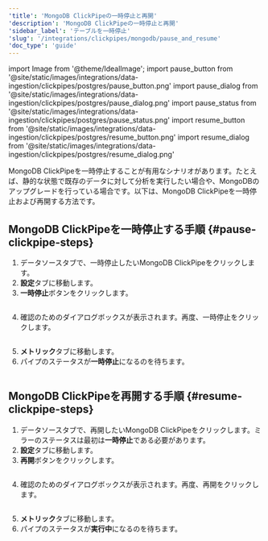 ```yaml
---
'title': 'MongoDB ClickPipeの一時停止と再開'
'description': 'MongoDB ClickPipeの一時停止と再開'
'sidebar_label': 'テーブルを一時停止'
'slug': '/integrations/clickpipes/mongodb/pause_and_resume'
'doc_type': 'guide'
---
```


import Image from '@theme/IdealImage';
import pause_button from '@site/static/images/integrations/data-ingestion/clickpipes/postgres/pause_button.png'
import pause_dialog from '@site/static/images/integrations/data-ingestion/clickpipes/postgres/pause_dialog.png'
import pause_status from '@site/static/images/integrations/data-ingestion/clickpipes/postgres/pause_status.png'
import resume_button from '@site/static/images/integrations/data-ingestion/clickpipes/postgres/resume_button.png'
import resume_dialog from '@site/static/images/integrations/data-ingestion/clickpipes/postgres/resume_dialog.png'

MongoDB ClickPipeを一時停止することが有用なシナリオがあります。たとえば、静的な状態で既存のデータに対して分析を実行したい場合や、MongoDBのアップグレードを行っている場合です。以下は、MongoDB ClickPipeを一時停止および再開する方法です。

## MongoDB ClickPipeを一時停止する手順 {#pause-clickpipe-steps}

1. データソースタブで、一時停止したいMongoDB ClickPipeをクリックします。
2. **設定**タブに移動します。
3. **一時停止**ボタンをクリックします。

<Image img={pause_button} border size="md"/>

4. 確認のためのダイアログボックスが表示されます。再度、一時停止をクリックします。

<Image img={pause_dialog} border size="md"/>

5. **メトリック**タブに移動します。
6. パイプのステータスが**一時停止**になるのを待ちます。

<Image img={pause_status} border size="md"/>

## MongoDB ClickPipeを再開する手順 {#resume-clickpipe-steps}
1. データソースタブで、再開したいMongoDB ClickPipeをクリックします。ミラーのステータスは最初は**一時停止**である必要があります。
2. **設定**タブに移動します。
3. **再開**ボタンをクリックします。

<Image img={resume_button} border size="md"/>

4. 確認のためのダイアログボックスが表示されます。再度、再開をクリックします。

<Image img={resume_dialog} border size="md"/>

5. **メトリック**タブに移動します。
6. パイプのステータスが**実行中**になるのを待ちます。
